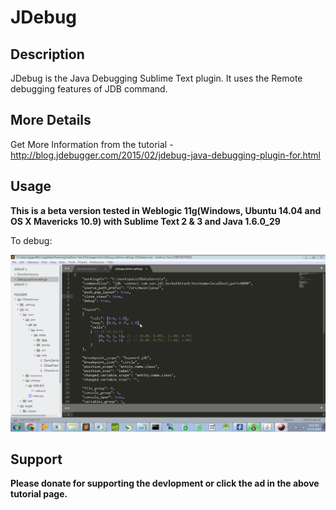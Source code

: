 # JDebug #

## Description ##
JDebug is the Java Debugging Sublime Text plugin. It uses the Remote debugging features of JDB command.

## More Details

Get More Information from the tutorial - <http://blog.jdebugger.com/2015/02/jdebug-java-debugging-plugin-for.html>  

## Usage ##
**This is a beta version tested in Weblogic 11g(Windows, Ubuntu 14.04 and OS X Mavericks 10.9) with Sublime Text 2 & 3 and Java 1.6.0_29**

To debug:

![screenshot](https://raw.githubusercontent.com/jdebug/JDebug/master/jdebugging.gif)


## Support ##
**Please donate for supporting the devlopment or click the ad in the above tutorial page.**

